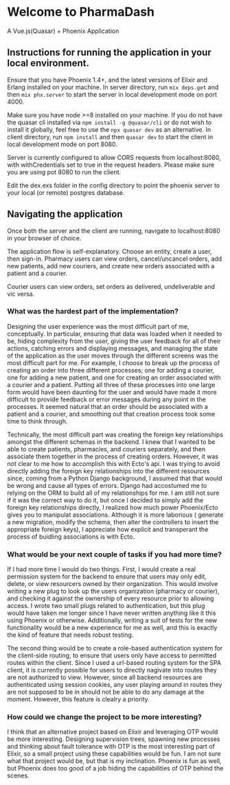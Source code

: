 # Welcome to PharmaDash

A Vue.js(Quasar) + Phoenix Application

## Instructions for running the application in your local environment.

Ensure that you have Phoenix 1.4+, and the latest versions of Elixir and Erlang installed on your machine.
In server directory, run `mix deps.get` and then `mix phx.server` to start the server in local development mode on port 4000.

Make sure you have node >=8 installed on your machine.
If you do not have the quasar cli installed via `npm install -g @quasar/cli` or do not wish to install it globally, feel free to use the `npx quasar dev` as an alternative.
In client directory, run `npm install` and then `quasar dev` to start the client in local development mode on port 8080.

Server is currently configured to allow CORS requests from localhost:8080, with withCredentials set to true in the request headers. Please make sure you are using pot 8080 to run the client.

Edit the dex.exs folder in the config directory to point the phoenix server to your local (or remote) postgres database.

## Navigating the application

Once both the server and the client are running, navigate to localhost:8080 in your browser of choice.

The application flow is self-explanatory. Choose an entity, create a user, then sign-in. Pharmacy users can
view orders, cancel/uncancel orders, add new patients, add new couriers, and create new orders associated with a patient and a courier.

Courier users can view orders, set orders as delivered, undeliverable and vic versa.

### What was the hardest part of the implementation?

Designing the user experience was the most difficult part of me, conceptually. In particular, ensuring that data was loaded when it needed to be, hiding complexity from the user, giving the user feedback for all of their actions, catching errors and displaying messages, and managing the state of the application as the user moves through the different screens was the most difficult part for me. For example, I choose to break up the process of creating an order into three different processes; one for adding a courier, one for adding a new patient, and one for creating an order associated with a courier and a patient. Putting all three of these processes into one large form would have been daunting for the user and would have made it more difficult to provide feedback or error messages during any point in the processes. It seemed natural that an order should be associated with a patient and a courier, and smoothing out that creation process took some time to think through.

Technically, the most difficult part was creating the foreign key relationships amongst the different schemas in the backend. I knew that I wanted to be able to create patients, pharmacies, and couriers separately, and then associate them together in the process of creating orders. However, it was not clear to me how to accomplish this with Ecto's api. I was trying to avoid directly adding the foreign key relationships into the different resources since, coming from a Python Django background, I assumed that that would be wrong and cause all types of errors. Django had accostumed me to relying on the ORM to build all of my relationships for me. I am still not sure if it was the correct way to do it, but once I decided to simply add the foreign key relationships directly, I realized how much power Phoenix/Ecto gives you to manipulat associations. Although it is more laborious ( generate a new migration, modify the schema, then alter the controllers to insert the appropriate foreign keys), I appreciate how explicit and transperant the process of buidling associations is with Ecto.

### What would be your next couple of tasks if you had more time?

If I had more time I would do two things. First, I would create a real permission system for the backend to ensure that users may only edit, delete, or view resourcers owned by their organization. This would involve writing a new plug to look up the users organization (pharmacy or courier), and checking it against the ownership of every resource prior to allowing access. I wrote two small plugs related to authentication, but this plug would have taken me longer since I have never written anything like it this using Phoenix or otherwise. Additionally, writing a suit of tests for the new functionality would be a new experience for me as well, and this is exactly the kind of feature that needs robust testing.

The second thing would be to create a role-based authentication system for the client-side routing, to ensure that users only have access to permitted routes within the client. Since I used a url-based routing system for the SPA client, it is currently possible for users to directly nagivate into routes they are not authorized to view. However, since all backend resources are authenticated using session cookies, any user playing around in routes they are not supposed to be in should not be able to do any damage at the moment. However, this feature is clealry a priority.

### How could we change the project to be more interesting?

I think that an alternative project based on Elixir and leveraging OTP would be more interesting. Designing supervision trees, spawning new processes and thinking about fault tolerance with OTP is the most interesting part of Elixir, so a small project using these capabilities would be fun. I am not sure what that project would be, but that is my inclination. Phoenix is fun as well, but Phoenix does too good of a job hiding the capabilities of OTP behind the scenes.

